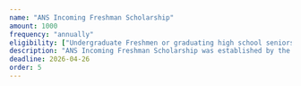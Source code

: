 ```yaml
---
name: "ANS Incoming Freshman Scholarship"
amount: 1000
frequency: "annually"
eligibility: ["Undergraduate Freshmen or graduating high school seniors Academic achievement in high school of more than 3.5 or equivalent", "Quality and content of 500-word essay of \"declared intention for further study\"", "Enrollment in a 4-year institution with science/math/engineering programs.", "Extra-curricular activities in high school; honorary societies, etc.", "Advanced placement courses and ACT/SAT are highly recommended.", "Two (2) Letters of recommendation from a counselor, employer or teacher from a Science, Technology, Engineering, Mathematics-STEM course.", "Recipients must become an ANS student member upon beginning their undergraduate studies.", "Once ANS verifies these awardees have joined the Society, they will be sent the award funds."]
description: "ANS Incoming Freshman Scholarship was established by the ANS Board in November 2003 for incoming college freshmen pursuing science, technology, engineering, or mathematics (STEM) courses with an interest in working in nuclear science and technology."
deadline: 2026-04-26
order: 5
---
```

